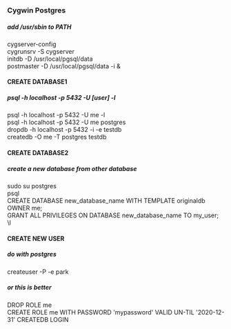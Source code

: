 
### Cygwin Postgres  
##### add /usr/sbin to PATH  
cygserver-config  
cygrunsrv -S cygserver  
initdb -D /usr/local/pgsql/data  
postmaster -D /usr/local/pgsql/data -i &  

#### CREATE DATABASE1  
##### psql -h localhost -p 5432 -U [user] -l   
psql -h localhost -p 5432 -U me -l  
psql -h localhost -p 5432 -U me postgres  
dropdb -h localhost -p 5432 -i -e testdb  
createdb -O me -T postgres testdb  

#### CREATE DATABASE2  
##### create a new database from other database  
sudo su postgres  
psql  
CREATE DATABASE new_database_name WITH TEMPLATE originaldb OWNER me;  
GRANT ALL PRIVILEGES ON DATABASE new_database_name TO my_user;  
\l  

#### CREATE NEW USER  
##### do with postgres  
createuser -P -e park  
##### or this is better  
DROP ROLE me  
CREATE ROLE me WITH PASSWORD 'mypassword' VALID UN-TIL '2020-12-31' CREATEDB LOGIN  




